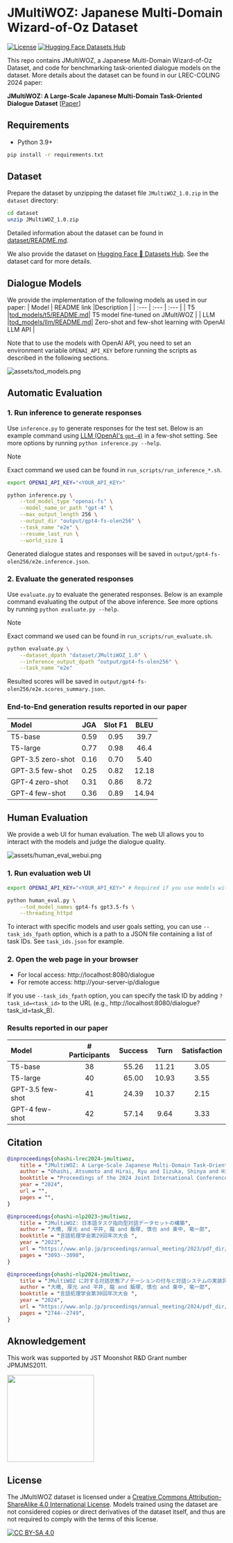 # JMultiWOZ: Japanese Multi-Domain Wizard-of-Oz Dataset
[![License](https://img.shields.io/badge/License-CC_BY--SA_4.0-blue)](LICENSE)
[![Hugging Face Datasets Hub](https://img.shields.io/badge/Hugging%20Face_🤗-Datasets-ffcc66)](https://huggingface.co/datasets/nu-dialogue/jmultiwoz)

This repo contains JMultiWOZ, a Japanese Multi-Domain Wizard-of-Oz Dataset, and code for benchmarking task-oriented dialogue models on the dataset. More details about the dataset can be found in our LREC-COLING 2024 paper:

**JMultiWOZ: A Large-Scale Japanese Multi-Domain Task-Oriented Dialogue Dataset** [[Paper](https://arxiv.org/abs/2403.17319)]

## Requirements
- Python 3.9+
```bash
pip install -r requirements.txt
```

## Dataset
Prepare the dataset by unzipping the dataset file `JMultiWOZ_1.0.zip` in the `dataset` directory:
```bash
cd dataset
unzip JMultiWOZ_1.0.zip
```
Detailed information about the dataset can be found in [dataset/README.md](dataset/README.md).

We also provide the dataset on [Hugging Face 🤗 Datasets Hub](https://huggingface.co/datasets/nu-dialogue/jmultiwoz). See the dataset card for more details.

## Dialogue Models
We provide the implementation of the following models as used in our paper:
| Model  | README link |Description   | 
| :---   | :---          | :---        |
| T5     |[tod_models/t5/README.md](tod_models/t5/README.md)| T5 model fine-tuned on JMultiWOZ |
| LLM    |[tod_models/llm/README.md](tod_models/llm/README.md)| Zero-shot and few-shot learning with OpenAI LLM API |

Note that to use the models with OpenAI API, you need to set an environment variable `OPENAI_API_KEY` before running the scripts as described in the following sections.

![assets/tod_models.png](assets/tod_models.png)

## Automatic Evaluation
### 1. Run inference to generate responses
Use `inference.py` to generate responses for the test set. Below is an example command using [LLM (OpenAI's `gpt-4`)](tod_models/llm/README.md) in a few-shot setting. See more options by running `python inference.py --help`.
> [!NOTE]
> Exact command we used can be found in `run_scripts/run_inference_*.sh`.

```bash
export OPENAI_API_KEY="<YOUR_API_KEY>"

python inference.py \
    --tod_model_type "openai-fs" \
    --model_name_or_path "gpt-4" \
    --max_output_length 256 \
    --output_dir "output/gpt4-fs-olen256" \
    --task_name "e2e" \
    --resume_last_run \
    --world_size 1
```
Generated dialogue states and responses will be saved in `output/gpt4-fs-olen256/e2e.inference.json`.


### 2. Evaluate the generated responses
Use `evaluate.py` to evaluate the generated responses. Below is an example command evaluating the output of the above inference. See more options by running `python evaluate.py --help`.
> [!NOTE]
> Exact command we used can be found in `run_scripts/run_evaluate.sh`.

```bash
python evaluate.py \
    --dataset_dpath "dataset/JMultiWOZ_1.0" \
    --inference_output_dpath "output/gpt4-fs-olen256" \
    --task_name "e2e"
```
Resulted scores will be saved in `output/gpt4-fs-olen256/e2e.scores_summary.json`.

### End-to-End generation results reported in our paper
| Model             | JGA   | Slot F1   | BLEU  |
| :---              | :---: | :---:     | :---: |
| T5-base           | 0.59  | 0.95      | 39.7  |
| T5-large          | 0.77  | 0.98      | 46.4  |
| GPT-3.5 zero-shot | 0.16  | 0.70      | 5.40  |
| GPT-3.5 few-shot  | 0.25  | 0.82      | 12.18 |
| GPT-4 zero-shot   | 0.31  | 0.86      | 8.72  |
| GPT-4 few-shot    | 0.36  | 0.89      | 14.94 |

## Human Evaluation
We provide a web UI for human evaluation. The web UI allows you to interact with the models and judge the dialogue quality.

![assets/human_eval_webui.png](assets/human_eval_webui.png)

### 1. Run evaluation web UI
```bash
export OPENAI_API_KEY="<YOUR_API_KEY>" # Required if you use models with OpenAI API

python human_eval.py \
    --tod_model_names gpt4-fs gpt3.5-fs \
    --threading_httpd
```
To interact with specific models and user goals setting, you can use `--task_ids_fpath` option, which is a path to a JSON file containing a list of task IDs. See `task_ids.json` for example.

### 2. Open the web page in your browser
- For local access: http://localhost:8080/dialogue
- For remote access: http://your-server-ip/dialogue

If you use `--task_ids_fpath` option, you can specify the task ID by adding `?task_id=<task_id>` to the URL (e.g., http://localhost:8080/dialogue?task_id=task_B).

### Results reported in our paper
| Model             | # Participants    | Success   | Turn  | Satisfaction  |
| :---              | :---:             | :---:     | :---: | :---:         |
| T5-base           | 38                | 55.26     | 11.21 | 3.05          |
| T5-large          | 40                | 65.00     | 10.93 | 3.55          |
| GPT-3.5 few-shot  | 41                | 24.39     | 10.37 | 2.15          |
| GPT-4 few-shot    | 42                | 57.14     | 9.64  | 3.33          |

## Citation
```bibtex
@inproceedings{ohashi-lrec2024-jmultiwoz,
    title = "JMultiWOZ: A Large-Scale Japanese Multi-Domain Task-Oriented Dialogue Dataset",
    author = "Ohashi, Atsumoto and Hirai, Ryu and Iizuka, Shinya and Higashinaka, Ryuichiro",
    booktitle = "Proceedings of the 2024 Joint International Conference on Computational Linguistics, Language Resources and Evaluation",
    year = "2024",
    url = "",
    pages = "",
}

@inproceedings{ohashi-nlp2023-jmultiwoz,
    title = "JMultiWOZ: 日本語タスク指向型対話データセットの構築",
    author = "大橋, 厚元 and 平井, 龍 and 飯塚, 慎也 and 東中, 竜一郎",
    booktitle = "言語処理学会第29回年次大会 ",
    year = "2023",
    url = "https://www.anlp.jp/proceedings/annual_meeting/2023/pdf_dir/Q12-1.pdf",
    pages = "3093--3098",
}

@inproceedings{ohashi-nlp2024-jmultiwoz,
    title = "JMultiWOZ に対する対話状態アノテーションの付与と対話システムの実装評価",
    author = "大橋, 厚元 and 平井, 龍 and 飯塚, 慎也 and 東中, 竜一郎",
    booktitle = "言語処理学会第30回年次大会 ",
    year = "2024",
    url = "https://www.anlp.jp/proceedings/annual_meeting/2024/pdf_dir/B10-5.pdf",
    pages = "2744--2749",
}
```

## Aknowledgement
This work was supported by JST Moonshot R&D Grant number JPMJMS2011.

<img src="assets/moonshot_logo.svg" width="200">

## License
The JMultiWOZ dataset is licensed under a [Creative Commons Attribution-ShareAlike 4.0 International License][cc-by-sa]. Models trained using the dataset are not considered copies or direct derivatives of the dataset itself, and thus are not required to comply with the terms of this license.

[![CC BY-SA 4.0][cc-by-sa-image]][cc-by-sa]

[cc-by-sa]: http://creativecommons.org/licenses/by-sa/4.0/
[cc-by-sa-image]: https://licensebuttons.net/l/by-sa/4.0/88x31.png
[cc-by-sa-shield]: https://img.shields.io/badge/License-CC%20BY--sa%204.0-lightgrey.svg
